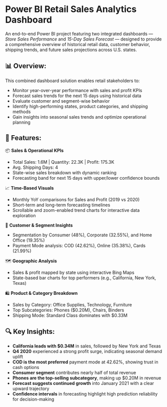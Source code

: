 # Power BI Retail Sales Analytics Dashboard

An end-to-end Power BI project featuring two integrated dashboards — *Store Sales Performance* and *15-Day Sales Forecast* — designed to provide a comprehensive overview of historical retail data, customer behavior, shipping trends, and future sales projections across U.S. states.

## 📊 Overview:
This combined dashboard solution enables retail stakeholders to:

- Monitor year-over-year performance with sales and profit KPIs  
- Forecast sales trends for the next 15 days using historical data  
- Evaluate customer and segment-wise behavior  
- Identify high-performing states, product categories, and shipping methods  
- Gain insights into seasonal sales trends and optimize operational planning

## 🚀 Features:
📦 **Sales & Operational KPIs**  
- Total Sales: 1.6M | Quantity: 22.3K | Profit: 175.3K  
- Avg. Shipping Days: 4  
- State-wise sales breakdown with dynamic ranking  
- Forecasting band for next 15 days with upper/lower confidence bounds

📈 **Time-Based Visuals**  
- Monthly YoY comparisons for Sales and Profit (2019 vs 2020)  
- Short-term and long-term forecasting timelines  
- Scrollable and zoom-enabled trend charts for interactive data exploration  

🧭 **Customer & Segment Insights**  
- Segmentation by Consumer (48%), Corporate (32.55%), and Home Office (19.35%)  
- Payment Mode analysis: COD (42.62%), Online (35.38%), Cards (21.99%)  

🗺️ **Geographic Analysis**  
- Sales & profit mapped by state using interactive Bing Maps  
- State-based bar charts for top performers (e.g., California, New York, Texas)

🛍️ **Product & Category Breakdown**  
- Sales by Category: Office Supplies, Technology, Furniture  
- Top Subcategories: Phones ($0.20M), Chairs, Binders  
- Shipping Mode: Standard Class dominates with $0.33M

## 🔍 Key Insights:
- **California leads with $0.34M** in sales, followed by New York and Texas  
- **Q4 2020** experienced a strong profit surge, indicating seasonal demand uplift  
- **COD is the most preferred** payment mode at 42.62%, showing trust in cash options  
- **Consumer segment** contributes nearly half of total revenue  
- **Phones are the top-selling subcategory**, making up $0.20M in revenue  
- **Forecast suggests continued growth** into January 2021 with a clear upward trajectory  
- **Confidence intervals** in forecasting highlight high prediction reliability for decision-making  
